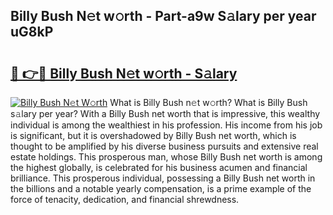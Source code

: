 ## Billy Bush N𝚎t w𝚘rth - Part-a9w S𝚊lary per year uG8kP

# <h2><a href="http://gc1givt.nevu.top/?p=Billy+Bush">🔗 👉🔴 Billy Bush N𝚎t w𝚘rth - S𝚊lary</a></h2>

[![Billy Bush N𝚎t W𝚘rth](https://i.imgur.com/Oavwk0R.jpeg)](http://gc1givt.nevu.top/?p=Billy+Bush)
What is Billy Bush n𝚎t w𝚘rth? What is Billy Bush s𝚊lary per year?
With a Billy Bush net worth that is impressive, this wealthy individual is among the wealthiest in his profession. His income from his job is significant, but it is overshadowed by Billy Bush net worth, which is thought to be amplified by his diverse business pursuits and extensive real estate holdings. This prosperous man, whose Billy Bush net worth is among the highest globally, is celebrated for his business acumen and financial brilliance. This prosperous individual, possessing a Billy Bush net worth in the billions and a notable yearly compensation, is a prime example of the force of tenacity, dedication, and financial shrewdness.

